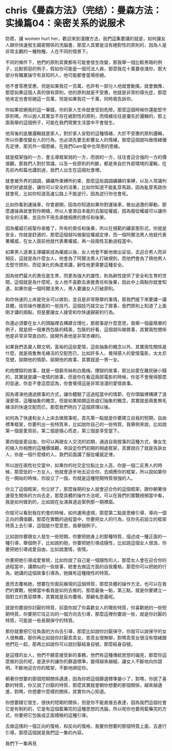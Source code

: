 # chris《曼森方法》（完结）：曼森方法：实操篇04：亲密关系的说服术

防瘩，讓 women hurt her，歡迎來到漫蹭方法，我們這集要講的就是，如何讓女人跟你快速發生親密關係的洗腦書，那麼人其實是沒有絕對性的原則的，因為人是非常主觀的一種物種，人在不同的情景下。

不同的條件下，他們的原則其實都有可能會發生改變，那我舉一個比較黑暗的例子，比較邪惡的例子，假如你可能是一個司法人員，那麼我花十萬要收滿你，那大部分有職業操守有良知的人，他可能都會當場拒絕。

他不會答應受惠，但是如果我花一百萬，也許有一部分人他就會動搖，就會猶豫，那麼如果這個人真的很有原則，他的原則就是不受惠，他就是非常的偉光症，那麼他肯定也會拒絕這一百萬，但是如果我花一千萬，同時我告訴你。

你如果拒絕我的這一筆錢，你的家人生命就會受到危險，那麼這個時候你還能堅守原則嗎，所以說人其實並不存在絕對性的原則，而情緒往往是優先於邏輯的，那上面我舉的這個例子，可能在我們現實生活當中不會發生。

他背後的底層邏輯就是家人，對於家人安慰的這種情緒，大於不受惠的原則邏輯，所以你要改變女人的行為，也必須先要去影響女人的情緒，那麼這個就叫做情緒優先定律，那另外一個思維，在我們Gam當中也常用的思維。

就是框架強的一方，會主導框架弱的一方，而弱的一方，往往會迎合強的一方的價值觀，那我們人對於常識，以及一些原則的判斷，都是來自於外部環境的灌輸，在先前內和篇也講到過，我們人出生在這個社會裡。

就會被外界的調調，礦礦所束縛所約束，那麼這些調調礦礦的束縛，以及人常識判斷的好處就是，讓你可以安全的活著，比如你知道不能亂穿馬路，因為亂穿馬路你就會死，比如你知道高速公路上不能逆行，因為逆行你也會死。

比如你看到運操車，你會避開，因為你知道如果你對運操車，做出過激的舉動，那麼運操員就會對你開槍，所以人會源自本能的去服從權威，因為服從權威可以讓你安全的活著，並且你不用去承擔相應的責任和後果。

因為權威已經幫你承擔了，所有的責任和後果，所以在規範的礦家那形式，你就是安全，你就是舒適的，那麼這個就叫做服從權威定律，而一個阿爾法男人他就代表著權威，在女人面前他就代表著權威，再一段兩性互動過程當中。

如果男人逐漸主導礦架成為權威以後，女人他會不斷地做出妥協，去迎合男人而非相反，這就是為什麼女人，他會為了阿爾法男人打破規則，而他們會為了揹他男人去堅守原則，而從演化的角度來講，辭性他更需要這種安全。

因為他們最大的責任是生育，而更為強大的雄性，則為辭性提供了安全和生育的空間，這個就是為什麼呢，女人他不喜歡去承擔責任和後果，因此中上兩點你就會知道，如果你是一個阿爾法男人，男人要讓女人打破原則。

和你快速的上床是完全可以做到，並且是非常簡單的事情，那我們接下來要講一講具體，技術操作層面的一些技巧，這個技巧就交出了敘事，我們原則上知道了上面剛才講的兩點，但是要讓女人接受和你快速親密的行為。

你還必須要在女人的頭腦裡去構建合理化，那敘事是什麼意思，我舉一個最簡單的例子，就是把一個東西包裝的精美，包裝的好看，這個就叫做敘事，其實兩性關係他是非常非常直白的，拋開外表他是非常赤裸的。

如果我們丟棄人類文明，富裕的這些愛情，這些抽象的概念以外，其實兩性關係是什麼，就是兩隻無毛緣活的交配而已，比如許多人，覺得感人的愛情電影，太太尼克號，拋開他的情節，拋開他的故事，其實就是一男一女。

約炮煙獄的故事，就是一個窮吊絲和白鳳梅，煙獄的故事，那比如愛在離民破小錢的，其實就是講一夜情的故事，但是你在看這兩部電影的時候，你並不會覺得那麼的低速，你並不會這麼認為，你會覺得這是非常浪漫的愛情故事。

因為導演他通過敘事的方式，讓你體驗了這過程當中的情節，在你頭腦裡構建了浪漫愛情，這種抽象的概念，但是如果拋開這些虛幻抽象的概念，其實就是兩隻無毛緣活的快速交配而已，那麼我們明白了這個原理以後。

如何為了快速和女人上床去做敘事呢，首先第一點就是你要建立自我的短期，自由標準框架，你要列出一些特質來，比如說你自己的一些特質，我舉例來說，比如說第一個是愛貿前，第二個是隨心而走，第三個是享受當下。

第四個是愛自由，你可以再跟女人交流的初期，通過自我敘事的這種方式，像女生的植入你相應的這種價值觀，來設定你們初期的相處框架，其實說白了就是告訴女人，你是一個什麼樣的人，我們前面講了服從權威定律。

所以說在兩性社交當中，如果你的社交定位點比女人高，你是一個二反男人的時候，那麼低的一方女人，他就會逐步地去迎合你，去順應你的框架，所以說如果你在一開始的時候，你設立了一個，你就是這種短期特質很強的人。

你立了這個框架，你立好了，那麼後期的女人就會迎合你的這個框架，跟你朝著快速發生關係的方向去走，那麼具體的操作方法呢，可以在我們的實戰視頻當中看，我是如何做到的，比如說在女演員道追案例那一期裡面。

你就可以看到我在約會的時候，如何運用虛視，那麼第二點是思維引導，導向一個正向的價值觀，那麼在實戰的過程當中，你要把女人的行為，往你先前設立的框架特質上去引導，這個是什麼意思，我舉個例子。

比如說你要跟女人發生一些短期，你要把她身上的那種特質，描述成一種正面的一種引導，舉個例子，比如說約砲，你要把她引導成隨性，比如說這個女人很浪，你要把她引導成愛自由，比如說激情，夜情。

你要把她引導成愛冒險，比如你說了自己是一個隨性的人，那麼女人會在迎合你的過程當中，講類似的一些故事，她會去做這方面的自我覆格，那麼你可以把她的行為，她講的這個故事引導為，她擁有這種隨性的特質。

進而去覆格她，想要在你面前展現的這個特質，那麼具體的操作方法，也可以在我們的實戰，視頻當中看我是如何去做的，那麼最後一點，第三點，就是你要建立一個對立的責惡標準，其實就是反向覆格，那顧名思義呢。

就是你要說你討厭的特質，前面你說了你喜歡女人的哪些特質，你喜歡她的一些短期特質，你要把它往正向的一個方向去引導，那麼這裡你要說一些，就是你討厭的特質，可能是一些長期保守的特質。

那你就要把它往負面的方向去引導，那麼比如說你討厭保守，你就可以說保守的女人很無趣，那你再比如說你討厭乖乖女，乖乖女很無聊，對嗎乖乖女很沒有情緒跟他們在一起，那再比如說你可以說討厭結身自號，那麼結身自號。

是這樣的女人，他們不願意接受新的事務，他們有這種傳統思想的偏見，那麼你這麼做的目的呢，是逐步的讓你的篩選標準，變得越來越細，讓女人不斷地向你證明，不斷地迎合你的框架，不斷地順從你。

朝著你想要的那個短期關係邁進，因為你把這個篩選標準變小了，對嗎，你說了喜歡的特質，你又說了討厭的特質，那麼其實就會朝你想要的那個關係，越來越邁進，對嗎，你想要什麼樣的關係，其實你內心知道。

你想要跟它發生，很快的短期的關係，但是你不能直接去表達，因為我們這個社會它是有制約的，它是有這個藍藥完的這種思想的洗腦，所以呢你也要用藍藥完的方式，你要把它包裝成正面積極的這種引導。

去做這樣的一個正向的復格，和反向的復格，我要你想要的那個特質上面，去進行引導，那麼這個就是我們這一集的內容。

我們下一集再見